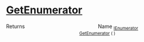 # [GetEnumerator](./SequentialTransformPipeline-100663509.md)



Returns<img width=200/>Name
<sub>[IEnumerator](https://docs.microsoft.com/en-us/dotnet/api/System.Collections.IEnumerator)</sub><img width=200/><sub>[GetEnumerator](./SequentialTransformPipeline-100663509.md) (  )</sub><br>


